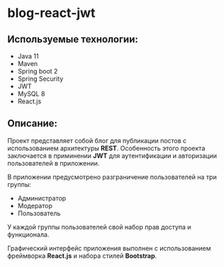 # blog-react-jwt

## Используемые технологии:

- Java 11
- Maven
- Spring boot 2
- Spring Security
- JWT
- MySQL 8
- React.js


## Описание:

Проект представляет собой блог для публикации постов с использованием архитектуры **REST**.
Особенность этого проекта заключается в приминении **JWT** для аутентификации и авторизации пользователей в приложении.

В приложении предусмотрено разграничение пользователей на три группы:
- Администратор
- Модератор
- Пользователь

У каждой группы пользователей свой набор прав доступа и функционала.

Графический интерфейс приложения выполнен с использованием фреймворка **React.js** и набора стилей **Bootstrap**.
